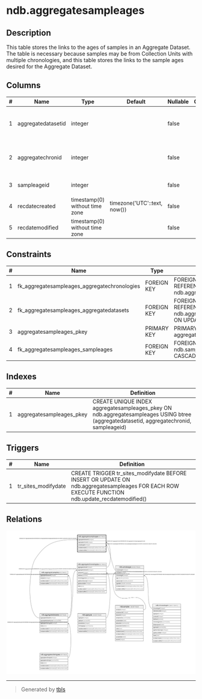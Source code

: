 # ndb.aggregatesampleages

## Description

This table stores the links to the ages of samples in an Aggregate Dataset. The table is necessary because samples may be from Collection Units with multiple chronologies, and this table stores the links to the sample ages desired for the Aggregate Dataset.

## Columns

| # | Name               | Type                           | Default                      | Nullable | Children | Parents                                                   | Comment                                                                                    |
| - | ------------------ | ------------------------------ | ---------------------------- | -------- | -------- | --------------------------------------------------------- | ------------------------------------------------------------------------------------------ |
| 1 | aggregatedatasetid | integer                        |                              | false    |          | [ndb.aggregatedatasets](ndb.aggregatedatasets.md)         | Aggregate Dataset identification number. Field links to the AggregateDatasets table.       |
| 2 | aggregatechronid   | integer                        |                              | false    |          | [ndb.aggregatechronologies](ndb.aggregatechronologies.md) | Aggregate Chronology identification number Field links to the AggregateChronologies table. |
| 3 | sampleageid        | integer                        |                              | false    |          | [ndb.sampleages](ndb.sampleages.md)                       | Sample Age ID number. Field links to the SampleAges table.                                 |
| 4 | recdatecreated     | timestamp(0) without time zone | timezone('UTC'::text, now()) | false    |          |                                                           |                                                                                            |
| 5 | recdatemodified    | timestamp(0) without time zone |                              | false    |          |                                                           |                                                                                            |

## Constraints

| # | Name                                         | Type        | Definition                                                                                                                |
| - | -------------------------------------------- | ----------- | ------------------------------------------------------------------------------------------------------------------------- |
| 1 | fk_aggregatesampleages_aggregatechronologies | FOREIGN KEY | FOREIGN KEY (aggregatechronid) REFERENCES ndb.aggregatechronologies(aggregatechronid)                                     |
| 2 | fk_aggregatesampleages_aggregatedatasets     | FOREIGN KEY | FOREIGN KEY (aggregatedatasetid) REFERENCES ndb.aggregatedatasets(aggregatedatasetid) ON UPDATE CASCADE ON DELETE CASCADE |
| 3 | aggregatesampleages_pkey                     | PRIMARY KEY | PRIMARY KEY (aggregatedatasetid, aggregatechronid, sampleageid)                                                           |
| 4 | fk_aggregatesampleages_sampleages            | FOREIGN KEY | FOREIGN KEY (sampleageid) REFERENCES ndb.sampleages(sampleageid) ON UPDATE CASCADE ON DELETE CASCADE                      |

## Indexes

| # | Name                     | Definition                                                                                                                              |
| - | ------------------------ | --------------------------------------------------------------------------------------------------------------------------------------- |
| 1 | aggregatesampleages_pkey | CREATE UNIQUE INDEX aggregatesampleages_pkey ON ndb.aggregatesampleages USING btree (aggregatedatasetid, aggregatechronid, sampleageid) |

## Triggers

| # | Name                | Definition                                                                                                                                       |
| - | ------------------- | ------------------------------------------------------------------------------------------------------------------------------------------------ |
| 1 | tr_sites_modifydate | CREATE TRIGGER tr_sites_modifydate BEFORE INSERT OR UPDATE ON ndb.aggregatesampleages FOR EACH ROW EXECUTE FUNCTION ndb.update_recdatemodified() |

## Relations

![er](ndb.aggregatesampleages.svg)

---

> Generated by [tbls](https://github.com/k1LoW/tbls)